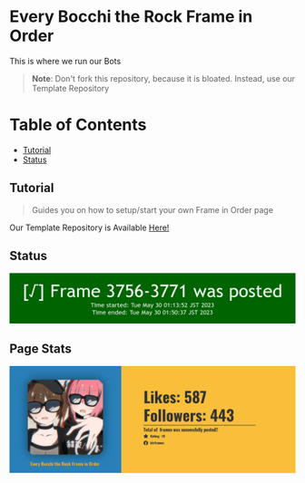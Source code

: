 # Every Bocchi the Rock Frame in Order
This is where we run our Bots

> **Note**: Don't fork this repository, because it is bloated. Instead, use our Template Repository

# Table of Contents
- [Tutorial](#tutorial)
- [Status](#status)

## Tutorial
> Guides you on how to setup/start your own Frame in Order page

Our Template Repository is Available [Here!](https://github.com/fearocanity/ebtrfio-template)

## Status
![Status Image](status/status.jpg)

## Page Stats
![Page Stats](https://raw.githubusercontent.com/fearocanity/fearocanity/master/banner.gif)
